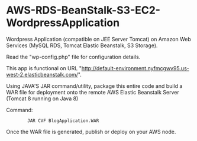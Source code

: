 # AWS-RDS-BeanStalk-S3-EC2-WordpressApplication
Wordpress Application (compatible on JEE Server Tomcat) on Amazon Web Services (MySQL RDS, Tomcat Elastic Beanstalk, S3 Storage).

Read the "wp-config.php" file for configuration details.

This app is functional on URL "http://default-environment.nyfmcgwv95.us-west-2.elasticbeanstalk.com/".



Using JAVA'S JAR command/utility, package this entire code and build a WAR file for deployment onto the remote AWS Elastic Beanstalk Server (Tomcat 8 running on Java 8)

Command:

            JAR CVF BlogApplication.WAR
            
            
Once the WAR file is generated, publish or deploy on your AWS node.
